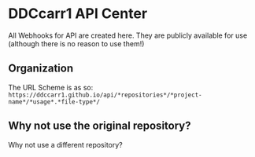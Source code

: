 # DDCcarr1 API Center
All Webhooks for API are created here. They are publicly available for use (although there is no reason to use them!)

## Organization
The URL Scheme is as so:
` https://ddccarr1.github.io/api/*repositories*/*project-name*/*usage*.*file-type*/ `

## Why not use the original repository?
Why not use a different repository?
